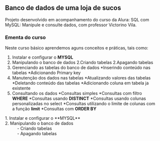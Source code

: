 ## Banco de dados de uma loja de sucos ##

Projeto desenvolvido em acompanhamento do curso da Alura: SQL com MySQL: Manipule e consulte dados, com professor Victorino Vila.

### Ementa do curso ###


Neste curso básico aprendemos aguns conceitos e práticas, tais como: 


1. Instalar e configurar o **MYSQL**
2. Manipulando o banco de dados
      2.Criando tabelas
      2.Apagando tabelas
3. Gerenciando as tabelas do banco de dados
      *Inserindo conteúdo nas tabelas 
      *Adicionando Primary key
4. Manutenção dos dados nas tabelas
   *Atualizando valores das tabelas
   *Deletando conteúdo das tabelas 
   *Adicionando coluna em tabela ja existente
5. Consultando os dados
   *Consultas simples
   *Consultas com filtro **WHERE**
   *Consultas usando **DISTINCT**
   *Consultas usando colunas personalizadas no select
   *Consultas utilizando o limite de colunas com a função **limit**
   *Consultas com **ORDER BY**

<dl>
    <dt>1. Instalar e configurar o **MYSQL**</dt>
    <dt>2. Manipulando o banco de dados</dt>
        <dd>- Criando tabelas</dd>
        <dd>- Apagando tabelas</dd>
</dl>